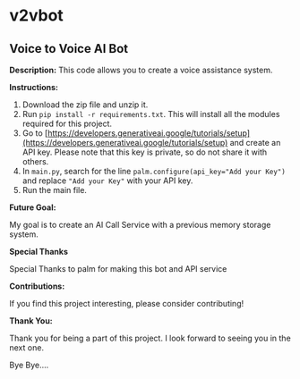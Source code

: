 # v2vbot

## Voice to Voice AI Bot

**Description:**
This code allows you to create a voice assistance system.

**Instructions:**

1. Download the zip file and unzip it.
2. Run `pip install -r requirements.txt`. This will install all the modules required for this project.
3. Go to [https://developers.generativeai.google/tutorials/setup](https://developers.generativeai.google/tutorials/setup) and create an API key. Please note that this key is private, so do not share it with others.
4. In `main.py`, search for the line `palm.configure(api_key="Add your Key")` and replace `"Add your Key"` with your API key.
5. Run the main file.

**Future Goal:**

My goal is to create an AI Call Service with a previous memory storage system.

**Special Thanks**

Special Thanks to palm for making this bot and API service

**Contributions:**

If you find this project interesting, please consider contributing!

**Thank You:**

Thank you for being a part of this project. I look forward to seeing you in the next one.

Bye Bye....

